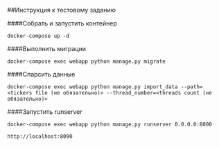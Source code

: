 ##Инструкция к тестовому заданию

####Собрать и запустить контейнер
```
docker-compose up -d
```

####Выполнить миграции
```
docker-compose exec webapp python manage.py migrate
```

####Спарсить данные
```
docker-compose exec webapp python manage.py import_data --path=<tickers file (не обязательно)> --thread_number=<threads count (не обязательно)>
```

####Запустить runserver
```
docker-compose exec webapp python manage.py runserver 0.0.0.0:8000
```

```
http://localhost:8090
```